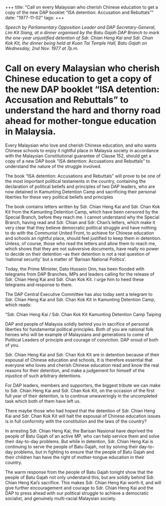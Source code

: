 +++ 
title: "Call on every Malaysian who cherish Chinese education to get a copy of the new DAP booklet “ISA detention: Accusation and Rebuttals”"
date: "1977-11-02"
tags:
+++

_Speech by Parliamentary Opposition Leader and DAP Secretary-General, Lim Kit Siang, at a dinner organised by the Batu Gajah DAP Branch to mark the one-year unjustified detention of Sdr. Chian Heng Kai and Sdr. Chan Kok Kit, the dinner being held at Kuan Tai Temple Hall, Batu Gajah on Wednesday, 2nd Nov. 1977 at 7p.m._

# Call on every Malaysian who cherish Chinese education to get a copy of the new DAP booklet “ISA detention: Accusation and Rebuttals” to understand the hard and thorny road ahead for mother-tongue education in Malaysia.

Every Malaysian who love and cherish Chinese education, and who wants Chinese schools to enjoy it rightful place in Malaysia society in accordance with the Malaysian Constitutional guarantee of Clause 152, should get a copy of a new DAP book “ISA detention: Accusations and Rebuttals” to understand the nature of the struggle involved.</u>

The book “ISA detention: Accusations and Rebuttals” will prove to be one of the most important political testaments in the country, containing the declaration of political beliefs and principles of two DAP leaders, who are now detained in Kamunting Detention Camp and sacrificing their personal liberties for these very political beliefs and principles

The book contains letters written by Sdr. Chian Heng Kai and Sdr. Chan Kok Kit from the Kamunting Detention Camp, which have been censored by the Special Branch, before they reach me. I cannot understand why the Special Branch, having read and Sdr. Chian and Sdr. Chan’s letters, which make it very clear that they believe democratic political struggle and have nothing to do with the Communist United Front, to achieve for Chinese education and schools an rightful place, should feel justified to keep them in detention.
Unless, of course, those who read the letters and allow them to reach me, which shows that they are not subversive documents, have really no power to decide on their detention –as their detention is not a real question of ‘national security’ but a matter of ‘Barisan National Politics’.

Today, the Prime Minister, Dato Hussein Onn, has been flooded with telegrams from DAP Branches, MPs and leaders calling for the release of Sdr. Chian Heng Kai and Sdr. Chan Kok Kit. I urge him to heed these telegrams and response to them.

The DAP Central Executive Committee has also today sent a telegram to Sdr. Chian Heng Kai and Sdr. Chan Kok Kit in Kamunting Detention Camp, which reads:

“Sdr. Chian Heng Kai / Sdr. Chan Kok Kit
Kamunting Detention Camp
Taiping

DAP and people of Malaysia solidly behind you in sacrifice of personal liberties for fundamental political principles. Both of you are national folk heroes who will be example of Malaysians and generations to come of Political Leaders of principle and courage of conviction. DAP oroud of both of you.

Sdr. Chian Heng Kai and Sdr. Chan Kok Kit are in detention because of their espousal of Chinese education and schools, It is therefore essential that everyone who loves and cherish Chinese education read and know the real reasons for their detention, and make a judgement for himself of the injustice of such arbitrary detentions.

For DAP leaders, members and supporters, the biggest tribute we can make to Sdr. Chian Heng Kai and Sdr. Chan Kok Kit, on the occasion of the first full year of their detention, is to continue unwaveringly in the uncompleted task which both of them have left us.

There maybe those who had hoped that the detention of Sdr. Chian Heng Kai and Sdr. Chan Kok Kit will halt the espousal of Chinese education issues is in full conformity with the constitution and the laws of the country?

In arresting Sdr. Chian Heng Kai, the Barisan Nasional have deprived the people of Batu Gajah of an active MP, who can help service them and solve their day-to-day problems. But while in detention, Sdr. Chian Heng Kai is continuing to serve the people of Batu Gajah, not by solving their day-to-day problems, but in fighting to ensure that the people of Batu Gajah and their children han have the right of mother-tongue education in their country.

The warm response from the people of Batu Gajah tonight show that the people of Batu Gajah not only understand this, but are solidly behind Sdr. Chian Heng Kai’s sacrifice. This makes Sdr. Chian Heng Kai worth it, and will give further encouragement and courage to Sdr. Chian Heng Kai and the DAP to press ahead with our political struggle to achieve a democratic socialist, and genuinely multi-racial Malaysian society.
 
